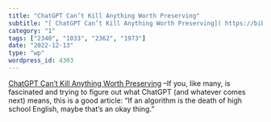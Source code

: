 ```yaml
---
title: "ChatGPT Can’t Kill Anything Worth Preserving"
subtitle: "[ ChatGPT Can’t Kill Anything Worth Preserving]( https://biblioracle.substack.com/p/chatgpt-cant-kil..."
category: "1"
tags: ["2340", "1033", "2362", "1973"]
date: "2022-12-13"
type: "wp"
wordpress_id: 4303
---
```

[ ChatGPT Can’t Kill Anything Worth Preserving]( https://biblioracle.substack.com/p/chatgpt-cant-kill-anything-worth) –If you, like many, is fascinated and trying to figure out what ChatGPT (and whatever comes next) means, this is a good article: “If an algorithm is the death of high school English, maybe that’s an okay thing.”